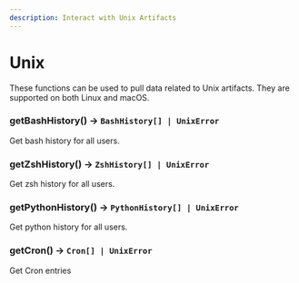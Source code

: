 ```yaml
---
description: Interact with Unix Artifacts
---
```


# Unix

These functions can be used to pull data related to Unix artifacts. They are
supported on both Linux and macOS.

### getBashHistory() -> `BashHistory[] | UnixError`

Get bash history for all users.

### getZshHistory() -> `ZshHistory[] | UnixError`

Get zsh history for all users.

### getPythonHistory() -> `PythonHistory[] | UnixError`

Get python history for all users.

### getCron() -> `Cron[] | UnixError`

Get Cron entries
